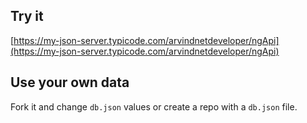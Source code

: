 ## Try it

[https://my-json-server.typicode.com/arvindnetdeveloper/ngApi](https://my-json-server.typicode.com/arvindnetdeveloper/ngApi)

## Use your own data

Fork it and change `db.json` values or create a repo with a `db.json` file.
